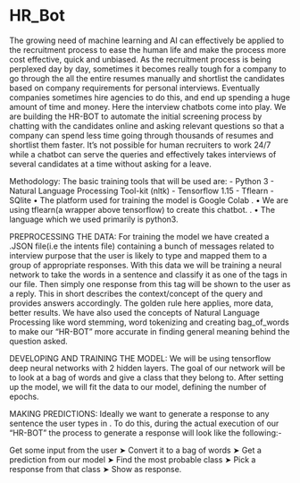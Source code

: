 # HR_Bot

The growing need of machine learning and AI can effectively be applied to the recruitment process to ease the human life and make the process more cost effective, quick and unbiased. As the recruitment process is being perplexed day by day, sometimes it becomes really tough for a company to go through the all the entire resumes manually and shortlist the candidates based on company requirements for personal interviews. Eventually companies sometimes hire agencies to do this, and end up spending a huge amount of time and money. Here the interview chatbots come into play. 
We are building the HR-BOT to automate the initial screening process by chatting with the candidates online and asking relevant questions so that a company can spend less time going through thousands of resumes and shortlist them faster. It’s not possible for human recruiters to work 24/7 while a chatbot can serve the queries and effectively takes interviews of several candidates at a time without asking for a leave.  

Methodology:
 	The basic training tools that will be used are:
                               - Python 3
              	- Natural Language Processing Tool-kit (nltk)
               	- Tensorflow 1.15
                     - Tflearn
                     - SQlite
    • The platform used for training the model is Google Colab . 
    • We are using tflearn(a wrapper above tensorflow) to create this chatbot. .
    • The language which we used primarily is python3.

PREPROCESSING THE DATA: For training the model we have created a .JSON file(i.e the intents file) containing a bunch of messages related to interview purpose that the user is likely to type and mapped them to a group of appropriate responses.
With this data we will be training a neural network to take the words in a sentence and classify it as one of the tags in our file.
Then simply one response from this tag will be shown to the user as a reply.
This in short describes the context/concept of the query and provides answers accordingly.
The golden rule here applies, more data, better results.
We have also used the concepts of Natural Language Processing like word stemming, word tokenizing and creating bag_of_words  to make our “HR-BOT” more accurate in finding general meaning behind the question asked.

DEVELOPING AND TRAINING THE MODEL: 
We will be using tensorflow deep neural networks with 2 hidden layers. The goal of our network will be to look at a bag of words and give a class that they belong to.
After setting up the model, we will fit the data to our model, defining the number of epochs.

MAKING PREDICTIONS:
Ideally we want to generate a response to any sentence the user types in . To do this, during the actual execution of our “HR-BOT” the process to generate a response will look like the following:-

Get some input from the user ➤ Convert it to a bag of words ➤ Get a prediction from our model ➤ Find the most probable class ➤ Pick a response from that class ➤ Show as response.
